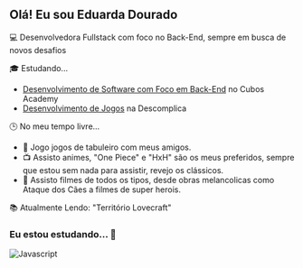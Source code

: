 ## Olá! Eu sou Eduarda Dourado 

💻 Desenvolvedora Fullstack com foco no Back-End, sempre em busca de novos desafios

🎓 Estudando...
- [Desenvolvimento de Software com Foco em Back-End](https://www.linkedin.com/in/cubos-academy-459042223?originalSubdomain=br) no Cubos Academy
- [Desenvolvimento de Jogos](https://descomplica.com.br/) na Descomplica

🕒 No meu tempo livre... 
- 🧙‍ Jogo jogos de tabuleiro com meus amigos. 
- 📺 Assisto animes, "One Piece" e "HxH" são os meus preferidos, sempre que estou sem nada para assistir, revejo os clássicos.
- 🚀 Assisto filmes de todos os tipos, desde obras melancolicas como Ataque dos Cães a filmes de super herois.

📚 Atualmente Lendo: "Território Lovecraft"

### Eu estou estudando... 🧩
<!-- (Aqui você pode adicionar tecnologias que está estudando, inclusive para aumentar essa lista você listamos algumas das tecnologias ensinadas na nossa [Assinatura On Demand](https://cubos.academy/cubosondemand)) -->

![Javascript]([https://img.shields.io/badge/react-%2320232a.svg?style=for-the-badge&logo=react&logoColor=%2361DAFB](https://drive.google.com/file/d/1YOOJRZcThhQfhZgExT2CKkeFswS3mKQ9/view?usp=sharing))


